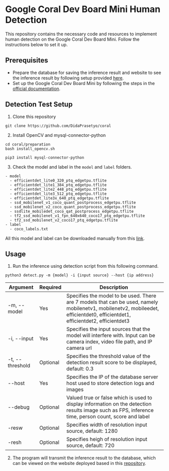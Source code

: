 ﻿# Google Coral Dev Board Mini Human Detection

This repository contains the necessary code and resources to implement human detection on the Google Coral Dev Board Mini. Follow the instructions below to set it up.

## Prerequisites

- Prepare the database for saving the inference result and website to see the inference result by following setup provided [here](https://github.com/DidaPrasetyo/coral_log).
- Set up the Google Coral Dev Board Mini by following the steps in the [official documentation](https://coral.ai/docs/dev-board-mini/get-started).

## Detection Test Setup

1. Clone this repository

```
git clone https://github.com/DidaPrasetyo/coral
```

2. Install OpenCV and mysql-connector-python

```
cd coral/preparation
bash install_opencv.sh

pip3 install mysql-connector-python
```

3. Check the model and label in the `model`  and `label`  folders.

```
- model
  - efficientdet_lite0_320_ptq_edgetpu.tflite
  - efficientdet_lite1_384_ptq_edgetpu.tflite
  - efficientdet_lite2_448_ptq_edgetpu.tflite
  - efficientdet_lite3_512_ptq_edgetpu.tflite
  - efficientdet_lite3x_640_ptq_edgetpu.tflite
  - ssd_mobilenet_v1_coco_quant_postprocess_edgetpu.tflite
  - ssd_mobilenet_v2_coco_quant_postprocess_edgetpu.tflite
  - ssdlite_mobiledet_coco_qat_postprocess_edgetpu.tflite
  - tf2_ssd_mobilenet_v1_fpn_640x640_coco17_ptq_edgetpu.tflite
  - tf2_ssd_mobilenet_v2_coco17_ptq_edgetpu.tflite
- label
  - coco_labels.txt
```

All this model and label can be downloaded manually from this [link](https://coral.ai/models/object-detection/).

## Usage

1. Run the inference using detection script from this following command.

```
python3 detect.py -m {model} -i {input source} --host {ip address}
```

| Argument | Required | Description |
| --- | --- | --- |
| -m, --model | Yes | Specifies the model to be used. There are 7 models that can be used, namely mobilenetv1, mobilenetv2, mobileedet, efficientdet0, efficientdet1, efficientdet2, efficientdet3 |
| -i, --input | Yes | Specifies the input sources that the model will interfere with. Input can be camera index, video file path, and IP camera url |
| -t, --threshold | Optional | Specifies the threshold value of the detection result score to be displayed, default: 0.3 |
| --host | Yes | Specifies the IP of the database server host used to store detection logs and images |
| --debug | Optional | Valued true or false which is used to display information on the detection results image such as FPS, inference time, person count, score and label |
| -resw | Optional | Specifies width of resolution input source, default: 1280 |
| -resh | Optional | Specifies heigh of resolution input source, default: 720 |

2. The program will transmit the inference result to the database, which can be viewed on the website deployed based in this [repository](https://github.com/DidaPrasetyo/coral_log/tree/master?tab=readme-ov-file#website-deployment).
